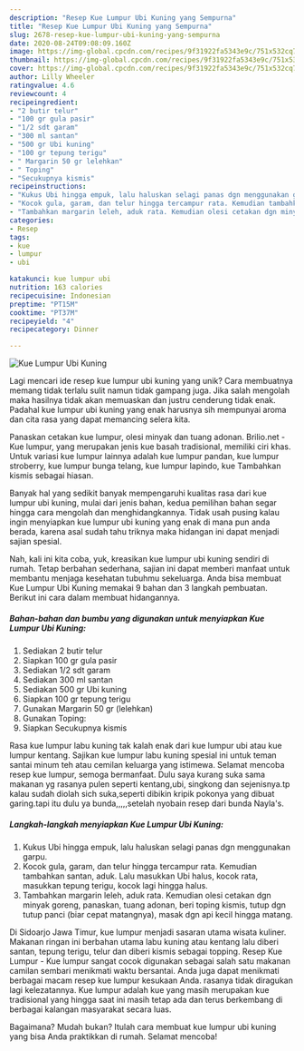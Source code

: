 ```yaml
---
description: "Resep Kue Lumpur Ubi Kuning yang Sempurna"
title: "Resep Kue Lumpur Ubi Kuning yang Sempurna"
slug: 2678-resep-kue-lumpur-ubi-kuning-yang-sempurna
date: 2020-08-24T09:08:09.160Z
image: https://img-global.cpcdn.com/recipes/9f31922fa5343e9c/751x532cq70/kue-lumpur-ubi-kuning-foto-resep-utama.jpg
thumbnail: https://img-global.cpcdn.com/recipes/9f31922fa5343e9c/751x532cq70/kue-lumpur-ubi-kuning-foto-resep-utama.jpg
cover: https://img-global.cpcdn.com/recipes/9f31922fa5343e9c/751x532cq70/kue-lumpur-ubi-kuning-foto-resep-utama.jpg
author: Lilly Wheeler
ratingvalue: 4.6
reviewcount: 4
recipeingredient:
- "2 butir telur"
- "100 gr gula pasir"
- "1/2 sdt garam"
- "300 ml santan"
- "500 gr Ubi kuning"
- "100 gr tepung terigu"
- " Margarin 50 gr lelehkan"
- " Toping"
- "Secukupnya kismis"
recipeinstructions:
- "Kukus Ubi hingga empuk, lalu haluskan selagi panas dgn menggunakan garpu."
- "Kocok gula, garam, dan telur hingga tercampur rata. Kemudian tambahkan santan, aduk. Lalu masukkan Ubi halus, kocok rata, masukkan tepung terigu, kocok lagi hingga halus."
- "Tambahkan margarin leleh, aduk rata. Kemudian olesi cetakan dgn minyak goreng, panaskan, tuang adonan, beri toping kismis, tutup dgn tutup panci (biar cepat matangnya), masak dgn api kecil hingga matang."
categories:
- Resep
tags:
- kue
- lumpur
- ubi

katakunci: kue lumpur ubi 
nutrition: 163 calories
recipecuisine: Indonesian
preptime: "PT15M"
cooktime: "PT37M"
recipeyield: "4"
recipecategory: Dinner

---
```



![Kue Lumpur Ubi Kuning](https://img-global.cpcdn.com/recipes/9f31922fa5343e9c/751x532cq70/kue-lumpur-ubi-kuning-foto-resep-utama.jpg)

Lagi mencari ide resep kue lumpur ubi kuning yang unik? Cara membuatnya memang tidak terlalu sulit namun tidak gampang juga. Jika salah mengolah maka hasilnya tidak akan memuaskan dan justru cenderung tidak enak. Padahal kue lumpur ubi kuning yang enak harusnya sih mempunyai aroma dan cita rasa yang dapat memancing selera kita.

Panaskan cetakan kue lumpur, olesi minyak dan tuang adonan. Brilio.net - Kue lumpur, yang merupakan jenis kue basah tradisional, memiliki ciri khas. Untuk variasi kue lumpur lainnya adalah kue lumpur pandan, kue lumpur stroberry, kue lumpur bunga telang, kue lumpur lapindo, kue Tambahkan kismis sebagai hiasan.

Banyak hal yang sedikit banyak mempengaruhi kualitas rasa dari kue lumpur ubi kuning, mulai dari jenis bahan, kedua pemilihan bahan segar hingga cara mengolah dan menghidangkannya. Tidak usah pusing kalau ingin menyiapkan kue lumpur ubi kuning yang enak di mana pun anda berada, karena asal sudah tahu triknya maka hidangan ini dapat menjadi sajian spesial.


Nah, kali ini kita coba, yuk, kreasikan kue lumpur ubi kuning sendiri di rumah. Tetap berbahan sederhana, sajian ini dapat memberi manfaat untuk membantu menjaga kesehatan tubuhmu sekeluarga. Anda bisa membuat Kue Lumpur Ubi Kuning memakai 9 bahan dan 3 langkah pembuatan. Berikut ini cara dalam membuat hidangannya.

<!--inarticleads1-->

##### Bahan-bahan dan bumbu yang digunakan untuk menyiapkan Kue Lumpur Ubi Kuning:

1. Sediakan 2 butir telur
1. Siapkan 100 gr gula pasir
1. Sediakan 1/2 sdt garam
1. Sediakan 300 ml santan
1. Sediakan 500 gr Ubi kuning
1. Siapkan 100 gr tepung terigu
1. Gunakan  Margarin 50 gr (lelehkan)
1. Gunakan  Toping:
1. Siapkan Secukupnya kismis


Rasa kue lumpur labu kuning tak kalah enak dari kue lumpur ubi atau kue lumpur kentang. Sajikan kue lumpur labu kuning spesial ini untuk teman santai minum teh atau cemilan keluarga yang istimewa. Selamat mencoba resep kue lumpur, semoga bermanfaat. Dulu saya kurang suka sama makanan yg rasanya pulen seperti kentang,ubi, singkong dan sejenisnya.tp kalau sudah diolah sich suka,seperti dibikin kripik pokonya yang dibuat garing.tapi itu dulu ya bunda,,,,,setelah nyobain resep dari bunda Nayla&#39;s. 

<!--inarticleads2-->

##### Langkah-langkah menyiapkan Kue Lumpur Ubi Kuning:

1. Kukus Ubi hingga empuk, lalu haluskan selagi panas dgn menggunakan garpu.
1. Kocok gula, garam, dan telur hingga tercampur rata. Kemudian tambahkan santan, aduk. Lalu masukkan Ubi halus, kocok rata, masukkan tepung terigu, kocok lagi hingga halus.
1. Tambahkan margarin leleh, aduk rata. Kemudian olesi cetakan dgn minyak goreng, panaskan, tuang adonan, beri toping kismis, tutup dgn tutup panci (biar cepat matangnya), masak dgn api kecil hingga matang.


Di Sidoarjo Jawa Timur, kue lumpur menjadi sasaran utama wisata kuliner. Makanan ringan ini berbahan utama labu kuning atau kentang lalu diberi santan, tepung terigu, telur dan diberi kismis sebagai topping. Resep Kue Lumpur - Kue lumpur sangat cocok digunakan sebagai salah satu makanan camilan sembari menikmati waktu bersantai. Anda juga dapat menikmati berbagai macam resep kue lumpur kesukaan Anda. rasanya tidak diragukan lagi kelezatannya. Kue lumpur adalah kue yang masih merupakan kue tradisional yang hingga saat ini masih tetap ada dan terus berkembang di berbagai kalangan masyarakat secara luas. 

Bagaimana? Mudah bukan? Itulah cara membuat kue lumpur ubi kuning yang bisa Anda praktikkan di rumah. Selamat mencoba!
